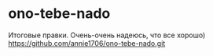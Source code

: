 # ono-tebe-nado
Итоговые правки. Очень-очень надеюсь, что все хорошо)
https://github.com/annie1706/ono-tebe-nado.git
